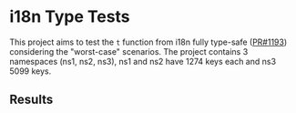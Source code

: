 # i18n Type Tests

This project aims to test the `t` function from i18n fully type-safe ([PR#1193](https://github.com/i18next/react-i18next/pull/1193)) considering the "worst-case" scenarios. The project contains 3 namespaces (ns1, ns2, ns3), ns1 and ns2 have 1274 keys each and ns3 5099 keys.

## Results
